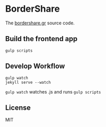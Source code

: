 # BorderShare

The [bordershare.gr](bordershare.gr) source code.

## Build the frontend app

`gulp scripts`

## Develop Workflow

```
gulp watch
jekyll serve --watch
```

`gulp watch` watches .js and runs `gulp scripts`

## License

MIT
